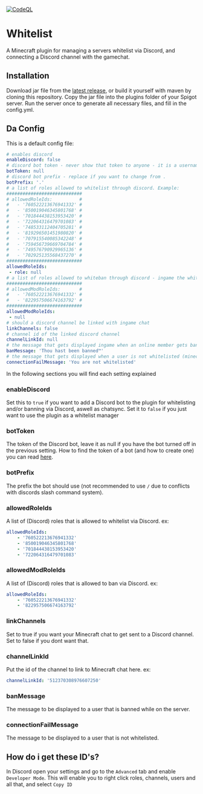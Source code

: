 [![CodeQL](https://github.com/JulianusIV/Whitelist/actions/workflows/codeql-analysis.yml/badge.svg?branch=master)](https://github.com/JulianusIV/Whitelist/actions/workflows/codeql-analysis.yml)
# Whitelist
A Minecraft plugin for managing a servers whitelist via Discord, and connecting a Discord channel with the gamechat.

## Installation
Download jar file from the [latest release](https://github.com/JulianusIV/Whitelist/releases), or build it yourself with maven by cloning this repository.
Copy the jar file into the plugins folder of your Spigot server.
Run the server once to generate all necessary files, and fill in the config.yml.

## Da Config
This is a default config file:
```yml
# enables discord
enableDiscord: false
# discord bot token - never show that token to anyone - it is a username and password for your bot in one
botToken: null
# discord bot prefix - replace if you want to change from .
botPrefix: '.'
# a list of roles allowed to whitelist through discord. Example:
############################
# allowedRoleIds:          #
#   - '760522213676941332' #
#   - '850019046345801768' #
#   - '701844438153953420' #
#   - '722064316479701083' #
#   - '748533112404705281' #
#   - '819296501451980820' #
#   - '707915540085342248' #
#   - '759456739669704784' #
#   - '749576790929965136' #
#   - '702925135568437270' #
############################
allowedRoleIds:
 - role: null
# a list of roles allowed to whiteban through discord - ingame the whitelist.listban permission is used. Example:
############################
# allowedModRoleIds:       #
#   - '760522213676941332' #
#   - '822957506674163792' #
############################
allowedModRoleIds:
 - null
# should a discord channel be linked with ingame chat
linkChannels: false
# channel id of the linked discord channel
channelLinkId: null
# the message that gets displayed ingame when an online member gets banned (minecrafts color coding should still work here)
banMessage: 'Thou hast been banned™'
# the message that gets displayed when a user is not whitelisted (minecrafts color coding should still work here)
connectionFailMessage: 'You are not whitelisted'
```

In the following sections you will find each setting explained

### enableDiscord
Set this to ``true`` if you want to add a Discord bot to the plugin for whitelisting and/or banning via Discord, aswell as chatsync.
Set it to ``false`` if you just want to use the plugin as a whitelist manager

### botToken
The token of the Discord bot, leave it as null if you have the bot turned off in the previous setting.
How to find the token of a bot (and how to create one) you can read [here](https://github.com/reactiflux/discord-irc/wiki/Creating-a-discord-bot-&-getting-a-token).

### botPrefix
The prefix the bot should use (not recommended to use ``/`` due to conflicts with discords slash command system).

### allowedRoleIds
A list of (Discord) roles that is allowed to whitelist via Discord.
ex:
```yml
allowedRoleIds:
	- '760522213676941332'
	- '850019046345801768'
	- '701844438153953420'
	- '722064316479701083'
```

### allowedModRoleIds
A list of (Discord) roles that is allowed to ban via Discord.
ex:
```yml
allowedRoleIds:
	- '760522213676941332'
	- '822957506674163792'
```

### linkChannels
Set to true if you want your Minecraft chat to get sent to a Discord channel.
Set to false if you dont want that.

### channelLinkId
Put the id of the channel to link to Minecraft chat here.
ex:
```yml
channelLinkId: '512370308976607250'
```

### banMessage
The message to be displayed to a user that is banned while on the server.

### connectionFailMessage
The message to be displayed to a user that is not whitelisted.

## How do i get these ID's?
In Discord open your settings and go to the ``Advanced`` tab and enable ``Developer Mode``.
This will enable you to right click roles, channels, users and all that, and select ``Copy ID``